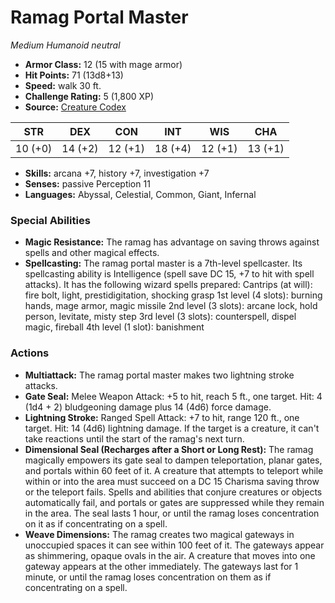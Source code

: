 # Ramag Portal Master

*Medium* *Humanoid* *neutral*

- **Armor Class:** 12 (15 with mage armor)
- **Hit Points:** 71 (13d8+13)
- **Speed:** walk 30 ft.
- **Challenge Rating:** 5 (1,800 XP)
- **Source:** [Creature Codex](https://koboldpress.com/kpstore/product/creature-codex-for-5th-edition-dnd/)

| STR | DEX | CON | INT | WIS | CHA |
| --- | --- | --- | --- | --- | --- |
| 10 (+0) | 14 (+2) | 12 (+1) | 18 (+4) | 12 (+1) | 13 (+1) |

- **Skills:** arcana +7, history +7, investigation +7
- **Senses:** passive Perception 11
- **Languages:** Abyssal, Celestial, Common, Giant, Infernal
### Special Abilities
- **Magic Resistance:** The ramag has advantage on saving throws against spells and other magical effects.
- **Spellcasting:** The ramag portal master is a 7th-level spellcaster. Its spellcasting ability is Intelligence (spell save DC 15, +7 to hit with spell attacks). It has the following wizard spells prepared: Cantrips (at will): fire bolt, light, prestidigitation, shocking grasp 1st level (4 slots): burning hands, mage armor, magic missile 2nd level (3 slots): arcane lock, hold person, levitate, misty step 3rd level (3 slots): counterspell, dispel magic, fireball 4th level (1 slot): banishment
### Actions
- **Multiattack:** The ramag portal master makes two lightning stroke attacks.
- **Gate Seal:** Melee Weapon Attack: +5 to hit, reach 5 ft., one target. Hit: 4 (1d4 + 2) bludgeoning damage plus 14 (4d6) force damage.
- **Lightning Stroke:** Ranged Spell Attack: +7 to hit, range 120 ft., one target. Hit: 14 (4d6) lightning damage. If the target is a creature, it can't take reactions until the start of the ramag's next turn.
- **Dimensional Seal (Recharges after a Short or Long Rest):** The ramag magically empowers its gate seal to dampen teleportation, planar gates, and portals within 60 feet of it. A creature that attempts to teleport while within or into the area must succeed on a DC 15 Charisma saving throw or the teleport fails. Spells and abilities that conjure creatures or objects automatically fail, and portals or gates are suppressed while they remain in the area. The seal lasts 1 hour, or until the ramag loses concentration on it as if concentrating on a spell.
- **Weave Dimensions:** The ramag creates two magical gateways in unoccupied spaces it can see within 100 feet of it. The gateways appear as shimmering, opaque ovals in the air. A creature that moves into one gateway appears at the other immediately. The gateways last for 1 minute, or until the ramag loses concentration on them as if concentrating on a spell.

